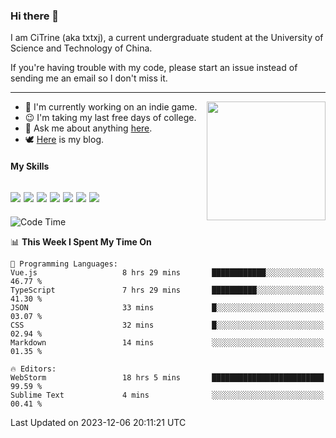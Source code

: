 ### Hi there 👋

I am CiTrine (aka txtxj), a current undergraduate student at the University of Science and Technology of China.

If you're having trouble with my code, please start an issue instead of sending me an email so I don't miss it.

---

<img align="right" height="190" src="http://github-profile-summary-cards.vercel.app/api/cards/stats?username=txtxj&theme=vue">

- 🌱 I'm currently working on an indie game.
- 😉 I'm taking my last free days of college.
- 💬 Ask me about anything [here](https://github.com/txtxj/txtxj/issues).
- 🕊️ [Here](https://txtxj.top) is my blog.

#### My Skills

![](https://img.shields.io/badge/Unity-000000?logo=unity&logoColor=fff)
![](https://img.shields.io/badge/C%23-239120?logo=csharp&logoColor=fff)
![](https://img.shields.io/badge/Python-3e74a2?logo=python&logoColor=fff)
![](https://img.shields.io/badge/C++-65318e?logo=cplusplus&logoColor=fff)
![](https://img.shields.io/badge/C-5654a2?logo=c&logoColor=fff)
![](https://img.shields.io/badge/Blender-f5792a?logo=blender&logoColor=fff)
![](https://img.shields.io/badge/MS%20SQL-cc2927?logo=microsoftsqlserver&logoColor=fff)
---

<!--START_SECTION:waka-->
![Code Time](http://img.shields.io/badge/Code%20Time-1%2C521%20hrs%2056%20mins-blue)

📊 **This Week I Spent My Time On** 

```text
💬 Programming Languages: 
Vue.js                   8 hrs 29 mins       ████████████░░░░░░░░░░░░░   46.77 % 
TypeScript               7 hrs 29 mins       ██████████░░░░░░░░░░░░░░░   41.30 % 
JSON                     33 mins             █░░░░░░░░░░░░░░░░░░░░░░░░   03.07 % 
CSS                      32 mins             █░░░░░░░░░░░░░░░░░░░░░░░░   02.94 % 
Markdown                 14 mins             ░░░░░░░░░░░░░░░░░░░░░░░░░   01.35 % 

🔥 Editors: 
WebStorm                 18 hrs 5 mins       █████████████████████████   99.59 % 
Sublime Text             4 mins              ░░░░░░░░░░░░░░░░░░░░░░░░░   00.41 % 
```


 Last Updated on 2023-12-06 20:11:21 UTC
<!--END_SECTION:waka-->
